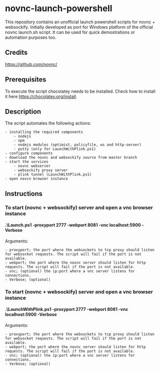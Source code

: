 # novnc-launch-powershell
This repository contains an unofficial launch powershell scripts for novnc + websockify.
Initially developed as port for Windows platform of the official novnc launch.sh script.
It can be used for quick demostrations or automation purposes too.

## Credits
https://github.com/novnc/

## Prerequisites
To execute the script chocolatey needs to be installed. Check how to install it here https://chocolatey.org/install.

## Description
The script automates the following actions: 

	- installing the required components
		- nodejs
		- npm
		- nodejs modules (optimist, policyfile, ws and http-server)
		- putty (only for LaunchWithPlink.ps1)
	- configure components
	- download the novnc and websockify source from master branch
	- start the services
		- novnc webserver
		- websockify proxy server
		- plink tunnel (LaunchWithPlink.ps1)
	- open novcn browser instance

## Instructions
### To start (novnc + websockify) server and open a vnc browser instance
#### .\Launch.ps1 -proxyport 2777 -webport 8081 -vnc localhost:5900  -Verbose

Arguments:

	- proxyport; the port where the websockets to tcp proxy should listen for websocket requests. The script will fail if the port is not available.
	- webport; the port where the novnc server should listen for http requests. The script will fail if the port is not available.
	- vnc; (optional) the ip:port where a vnc server listens for connections. 
	- Verbose; (optional)

### To start (novnc + websockify) server and open a vnc browser instance
#### .\LaunchWithPlink.ps1 -proxyport 2777 -webport 8081 -vnc localhost:5900  -Verbose

Arguments:

	- proxyport; the port where the websockets to tcp proxy should listen for websocket requests. The script will fail if the port is not available.
	- webport; the port where the novnc server should listen for http requests. The script will fail if the port is not available.
	- vnc; (optional) the ip:port where a vnc server listens for connections. 
	- Verbose; (optional)
